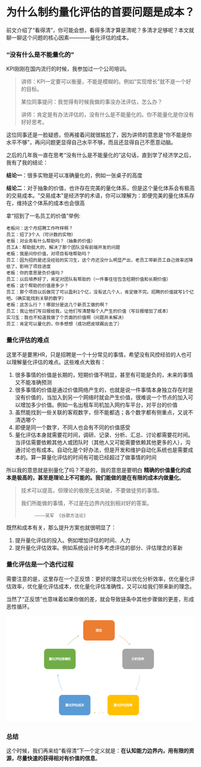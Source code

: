 # 为什么制约量化评估的首要问题是成本？

前文介绍了“看得清”，你可能会想，看得多清才算是清呢？多清才足够呢？本文就聊一聊这个问题的核心因素————量化评估的成本。

### “没有什么是不能量化的”

KPI刚刚在国内流行的时候，我参加过一个公司培训。

>讲师：KPI一定要可以衡量，不能是模糊的。例如“实现增长”就不是一个好的目标。
>
>某位同事提问：我觉得有时候我做的事没办法评估，怎么办？
>
>讲师：肯定是有办法评估的，没有什么是不能量化的。你不能量化是你没有好好思考。

这位同事还是一脸疑惑，但再接着问就很尴尬了，因为讲师的意思是“你不能是你水平不够”，再问问题更显得自己水平不够，而且还显得自己不愿意动脑。

之后的几年我一直在思考“没有什么是不能量化的”这句话，直到学了经济学之后，我有了我的结论：

**结论一**：很多实物是可以准确量化的，例如一张桌子的高度

**结论二**：对于抽象的价值，也许存在完美的量化体系，但是这个量化体系会有极高的交易成本。"交易成本"是经济学的术语，你可以理解为：即便完美的量化体系存在，维持这个体系的成本也会很高

拿“招到了一名员工的价值”举例:
```
老板问：这个月招聘工作咋样啊？
员工：招了3个人（可计数的实物）
老板：对业务有什么帮助吗？（抽象的价值）
员工A：帮助挺大的，解决了那个团队没有前端开发的问题
老板：我是问你价值，对项目有啥帮助吗？
员工：因为招的是还没经验的实习生，这个月还没什么明显产出，老员工带新员工自己效率还降低了，影响了项目进度
老板：你的意思是负价值吗？
员工：以后培养好了，肯定对团队有帮助的（一件事往往包含短期价值和长期价值）
老板：这个帮助的价值是多少？
员工：那个项目以后做完了可以盈利1个亿，没有这几个人，肯定做不完。招聘的价值就写1个亿吧。（确实能找到关联的数字）
老板：这怎么行？！哪部分是这几个新员工做的啊？
员工：我让他们写日报给我，让他们写清楚每个人产生的价值（写日报增加了成本）
实习生：我也不知道我做了个页面的价值啊（问题并未解决）
员工：肯定可以量化的，你多想想（成功把皮球踢出去了）
```

### 量化评估的难点
这里不是要黑HR，只是招聘是一个十分常见的事情，希望没有风控经验的人也可以理解量化评估的难点。这些难点大致有：
1. 很多事情的价值是长期的，短期价值不明显，甚至有可能是负的，未来的事情又不能准确预测
2. 很多事情的价值是通过价值网络产生的，也就是说一件事情本身独立存在时是没有价值的，当加入到另一个网络时就会产生价值，很难说一个节点的加入可以增加多少价值。例如一名出租车司机加入网约车平台，对平台的价值
3. 虽然能找到一些关联的客观数字，但不能都选；各个数字都有侧重点，又说不清选哪个
4. 即便是同一个数字，不同人也会有不同的价值感受
5. 量化评估本身就需要花时间，调研、记录、分析、汇总、讨论都需要花时间。当评估需要依赖其他人或团队时（其他人又可能需要依赖其他更多的人），沟通讨论也有成本。自动化是个好办法，但是开发和维护自动化系统也是需要成本的。算一算量化评估的时间有可能已经超过了做事情的时间

所以我的意思就是别量化了吗？不是的，我的意思是要明白 **精确的价值量化的成本是极高的，甚至是理论上不可能的。我们能做的是在有限的成本内做量化**。

>技术可以提高，但理论的极限无法突破，不要做徒劳的事情。
>
>我们所能做的事情，不过是在边界内找到相对好的答案。
>
>          ————吴军 《谷歌方法论》

既然和成本有关，那么提升方案也就很明显了：
1. 提升量化评估的投入。例如增加评估的时间、人力
2. 提升量化评估效率。例如系统设计时多考虑评估的部分、评估理念的革新

### 量化评估是一个迭代过程
需要注意的是，这里存在一个正反馈：更好的理念可以优化分析效率，优化量化评估效率，优化量化评估成本，优化量化评估准确性，又可以给我们带来新的理念。

当然了“正反馈”也意味着如果你做的差，就会导致链条中其他步骤做的更差，形成恶性循环。

![量化评估](images/evaluating-cycle.png)

### 总结
这个时候，我们再来给“看得清”下一个定义就是：**在认知能力边界内，用有限的资源，尽量快速的获得相对有价值的信息**。
